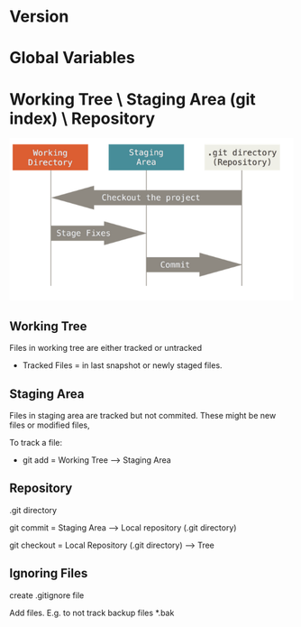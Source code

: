 # Version

# Global Variables


# Working Tree \ Staging Area  (git index) \ Repository

![](https://github.com/WelshieGD/terraform-learnings/blob/main/journal/prep/Images/GitFlow.png)


## Working Tree
Files in working tree are either tracked or untracked 
- Tracked Files = in last snapshot or newly staged files. 

## Staging Area
Files in staging area are tracked but not commited. These might be new files or modified files, 

To track a file:
- git add = Working Tree --> Staging Area

## Repository
.git directory 

git commit = Staging Area --> Local repository (.git directory)


git checkout = Local Repository (.git directory) --> Tree


## Ignoring Files

create .gitignore file

Add files. E.g. to not track backup files
*.bak
